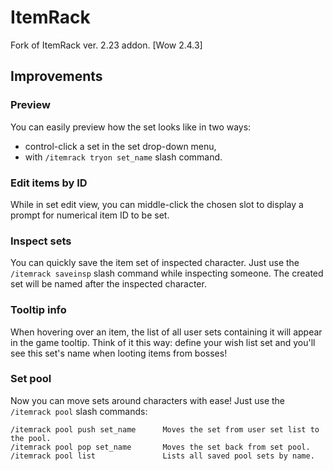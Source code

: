 ItemRack
========

Fork of ItemRack ver. 2.23 addon. [Wow 2.4.3]

Improvements
------------

### Preview

You can easily preview how the set looks like in two ways:

- control-click a set in the set drop-down menu,
- with `/itemrack tryon set_name` slash command.

### Edit items by ID

While in set edit view, you can middle-click the chosen slot to display
a prompt for numerical item ID to be set.

### Inspect sets

You can quickly save the item set of inspected character. Just use the
`/itemrack saveinsp` slash command while inspecting someone. The created
set will be named after the inspected character.

### Tooltip info

When hovering over an item, the list of all user sets containing it will appear
in the game tooltip. Think of it this way: define your wish list set and you'll
see this set's name when looting items from bosses!

### Set pool

Now you can move sets around characters with ease! Just use the `/itemrack pool`
slash commands:

```
/itemrack pool push set_name      Moves the set from user set list to the pool.
/itemrack pool pop set_name       Moves the set back from set pool.
/itemrack pool list               Lists all saved pool sets by name.
```
